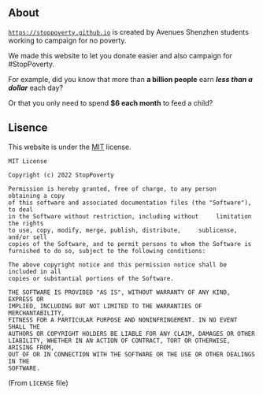 About
---

[`https://stoppoverty.github.io`](stoppoverty.github.io "This is the website you are viewing right now") is created by Avenues Shenzhen students working to campaign for no poverty.

We made this website to let you donate easier and also campaign for #StopPoverty.

For example, did you know that more than **a billion people** earn ***less than a dollar*** each day?

Or that you only need to spend **$6 each month** to feed a child?

Lisence
---

This website is under the [MIT](https://mit-license.org/) license.  

    MIT License

    Copyright (c) 2022 StopPoverty

    Permission is hereby granted, free of charge, to any person     obtaining a copy
    of this software and associated documentation files (the "Software"), to deal
    in the Software without restriction, including without     limitation the rights
    to use, copy, modify, merge, publish, distribute,     sublicense, and/or sell
    copies of the Software, and to permit persons to whom the Software is
    furnished to do so, subject to the following conditions:

    The above copyright notice and this permission notice shall be included in all
    copies or substantial portions of the Software.

    THE SOFTWARE IS PROVIDED "AS IS", WITHOUT WARRANTY OF ANY KIND, EXPRESS OR
    IMPLIED, INCLUDING BUT NOT LIMITED TO THE WARRANTIES OF MERCHANTABILITY,
    FITNESS FOR A PARTICULAR PURPOSE AND NONINFRINGEMENT. IN NO EVENT SHALL THE
    AUTHORS OR COPYRIGHT HOLDERS BE LIABLE FOR ANY CLAIM, DAMAGES OR OTHER
    LIABILITY, WHETHER IN AN ACTION OF CONTRACT, TORT OR OTHERWISE, ARISING FROM,
    OUT OF OR IN CONNECTION WITH THE SOFTWARE OR THE USE OR OTHER DEALINGS IN THE
    SOFTWARE.
(From `LICENSE` file)
